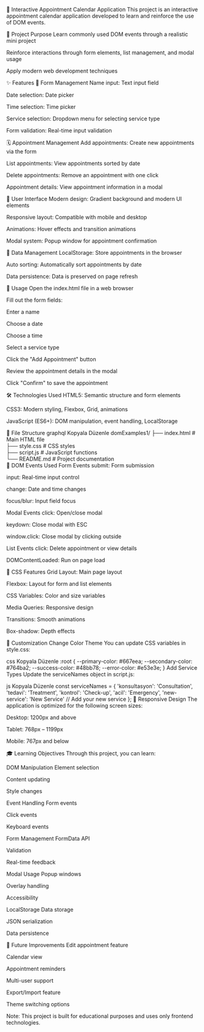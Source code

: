 📅 Interactive Appointment Calendar Application
This project is an interactive appointment calendar application developed to learn and reinforce the use of DOM events.

🎯 Project Purpose
Learn commonly used DOM events through a realistic mini project

Reinforce interactions through form elements, list management, and modal usage

Apply modern web development techniques

✨ Features
📝 Form Management
Name input: Text input field

Date selection: Date picker

Time selection: Time picker

Service selection: Dropdown menu for selecting service type

Form validation: Real-time input validation

🗓️ Appointment Management
Add appointments: Create new appointments via the form

List appointments: View appointments sorted by date

Delete appointments: Remove an appointment with one click

Appointment details: View appointment information in a modal

🎨 User Interface
Modern design: Gradient background and modern UI elements

Responsive layout: Compatible with mobile and desktop

Animations: Hover effects and transition animations

Modal system: Popup window for appointment confirmation

💾 Data Management
LocalStorage: Store appointments in the browser

Auto sorting: Automatically sort appointments by date

Data persistence: Data is preserved on page refresh

🚀 Usage
Open the index.html file in a web browser

Fill out the form fields:

Enter a name

Choose a date

Choose a time

Select a service type

Click the "Add Appointment" button

Review the appointment details in the modal

Click "Confirm" to save the appointment

🛠️ Technologies Used
HTML5: Semantic structure and form elements

CSS3: Modern styling, Flexbox, Grid, animations

JavaScript (ES6+): DOM manipulation, event handling, LocalStorage

📁 File Structure
graphql
Kopyala
Düzenle
domExamples1/
├── index.html        # Main HTML file  
├── style.css         # CSS styles  
├── script.js         # JavaScript functions  
└── README.md         # Project documentation  
🎯 DOM Events Used
Form Events
submit: Form submission

input: Real-time input control

change: Date and time changes

focus/blur: Input field focus

Modal Events
click: Open/close modal

keydown: Close modal with ESC

window.click: Close modal by clicking outside

List Events
click: Delete appointment or view details

DOMContentLoaded: Run on page load

🎨 CSS Features
Grid Layout: Main page layout

Flexbox: Layout for form and list elements

CSS Variables: Color and size variables

Media Queries: Responsive design

Transitions: Smooth animations

Box-shadow: Depth effects

🔧 Customization
Change Color Theme
You can update CSS variables in style.css:

css
Kopyala
Düzenle
:root {
    --primary-color: #667eea;
    --secondary-color: #764ba2;
    --success-color: #48bb78;
    --error-color: #e53e3e;
}
Add Service Types
Update the serviceNames object in script.js:

js
Kopyala
Düzenle
const serviceNames = {
    'konsultasyon': 'Consultation',
    'tedavi': 'Treatment',
    'kontrol': 'Check-up',
    'acil': 'Emergency',
    'new-service': 'New Service' // Add your new service
};
📱 Responsive Design
The application is optimized for the following screen sizes:

Desktop: 1200px and above

Tablet: 768px – 1199px

Mobile: 767px and below

🎓 Learning Objectives
Through this project, you can learn:

DOM Manipulation
Element selection

Content updating

Style changes

Event Handling
Form events

Click events

Keyboard events

Form Management
FormData API

Validation

Real-time feedback

Modal Usage
Popup windows

Overlay handling

Accessibility

LocalStorage
Data storage

JSON serialization

Data persistence

🚀 Future Improvements
Edit appointment feature

Calendar view

Appointment reminders

Multi-user support

Export/Import feature

Theme switching options

Note: This project is built for educational purposes and uses only frontend technologies.
